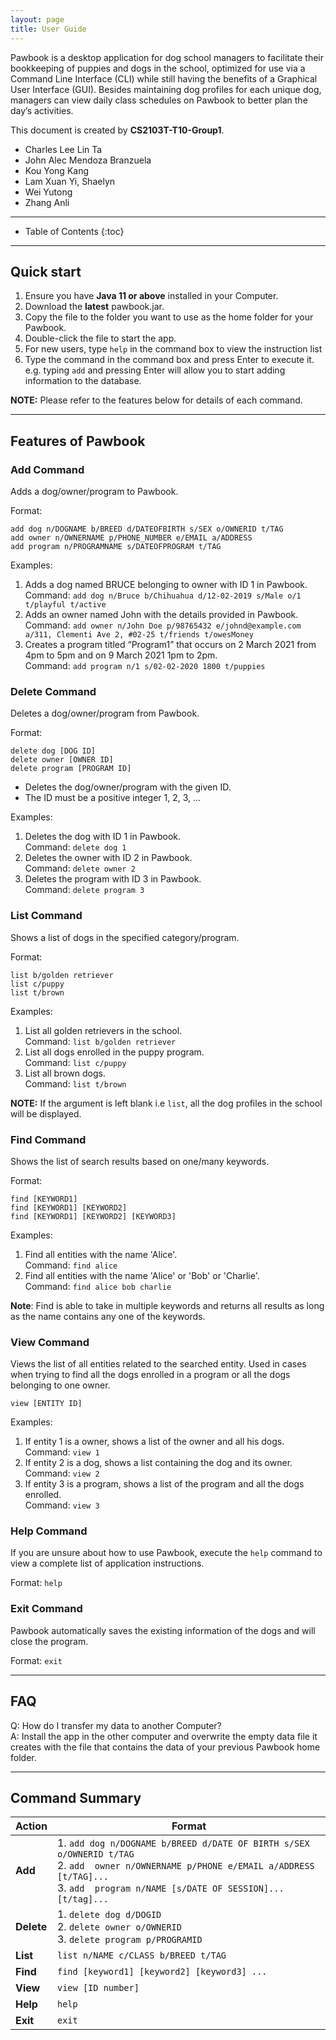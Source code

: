 ```yaml
---
layout: page
title: User Guide
---
```


Pawbook is a desktop application for dog school managers to facilitate their bookkeeping of puppies and dogs in the school, optimized for use via a Command Line Interface (CLI) while still having the benefits of a Graphical User Interface (GUI). Besides maintaining dog profiles for each unique dog, managers can view daily class schedules on Pawbook to better plan the day’s activities.

This document is created by **CS2103T-T10-Group1**.
* Charles Lee Lin Ta
* John Alec Mendoza Branzuela
* Kou Yong Kang
* Lam Xuan Yi, Shaelyn
* Wei Yutong
* Zhang Anli

---

* Table of Contents
{:toc}

---

## **Quick start**
1. Ensure you have **Java 11 or above** installed in your Computer.
2. Download the **latest** pawbook.jar.
3. Copy the file to the folder you want to use as the home folder for your
   Pawbook.
4. Double-click the file to start the app.
5. For new users, type `help` in the command box to view the instruction list
6. Type the command in the command box and press Enter to execute it. e.g.
   typing `add` and pressing Enter will allow you to start adding information to
   the database.

**NOTE:** Please refer to the features below for details of each command.

----

## Features of Pawbook

### Add Command
Adds a dog/owner/program to Pawbook.

Format:

```
add dog n/DOGNAME b/BREED d/DATEOFBIRTH s/SEX o/OWNERID t/TAG
add owner n/OWNERNAME p/PHONE_NUMBER e/EMAIL a/ADDRESS
add program n/PROGRAMNAME s/DATEOFPROGRAM t/TAG
```

Examples:
1. Adds a dog named BRUCE belonging to owner with ID 1 in Pawbook.<br>
   Command: `add dog n/Bruce b/Chihuahua d/12-02-2019 s/Male o/1 t/playful t/active`
2. Adds an owner named John with the details provided in Pawbook.<br>
   Command: `add owner n/John Doe p/98765432 e/johnd@example.com a/311, Clementi Ave 2, #02-25 t/friends t/owesMoney`
3. Creates a program titled “Program1” that occurs on 2 March 2021 from 4pm to 5pm and on 9 March 2021 1pm to 2pm.<br>
   Command: `add program n/1 s/02-02-2020 1800 t/puppies`

### Delete Command

Deletes a dog/owner/program from Pawbook.

Format:

```
delete dog [DOG ID]
delete owner [OWNER ID]
delete program [PROGRAM ID]
```

- Deletes the dog/owner/program with the given ID.
- The ID must be a positive integer 1, 2, 3, ...

Examples:
1. Deletes the dog with ID 1 in Pawbook.<br>
   Command: `delete dog 1`
2. Deletes the owner with ID 2 in Pawbook.<br>
   Command: `delete owner 2`
3. Deletes the program with ID 3 in Pawbook.<br>
   Command: `delete program 3`

### List Command

Shows a list of dogs in the specified category/program.

Format:

```
list b/golden retriever
list c/puppy
list t/brown
```
Examples:
1. List all golden retrievers in the school.<br>
   Command: `list b/golden retriever`
2. List all dogs enrolled in the puppy program.<br>
   Command: `list c/puppy`
3. List all brown dogs.<br>
   Command: `list t/brown`

**NOTE:** If the argument is left blank i.e `list`, all the dog profiles in the school will be displayed.

### Find Command 

Shows the list of search results based on one/many keywords. 

Format: 
```
find [KEYWORD1] 
find [KEYWORD1] [KEYWORD2] 
find [KEYWORD1] [KEYWORD2] [KEYWORD3] 
```
Examples: 
1. Find all entities with the name 'Alice'. <br>
   Command: `find alice`
2. Find all entities with the name 'Alice' or 'Bob' or 'Charlie'.<br>
   Command: `find alice bob charlie`
   
**Note**: Find is able to take in multiple keywords and returns all results as long as the name contains any one of the keywords. 

### View Command 

Views the list of all entities related to the searched entity. Used in cases when trying to find all the dogs enrolled in a program or all the dogs belonging to one owner. 

```
view [ENTITY ID] 
```
Examples: 
1. If entity 1 is a owner, shows a list of the owner and all his dogs. <br>
   Command: `view 1` 
2. If entity 2 is a dog, shows a list containing the dog and its owner. <br>
   Command: `view 2` 
3. If entity 3 is a program, shows a list of the program and all the dogs enrolled. <br>
   Command: `view 3`

### Help Command

If you are unsure about how to use Pawbook, execute the `help` command to view a complete list of application instructions.

Format: `help`

### Exit Command

Pawbook automatically saves the existing information of the dogs and will close the program.

Format: `exit`

-----

## FAQ
Q: How do I transfer my data to another Computer?<br>
A: Install the app in the other computer and overwrite the empty data file it creates with the file that contains the data of your previous Pawbook home folder.

-----

## Command Summary

Action | Format
--------|------------------
**Add** | 1. `add dog n/DOGNAME b/BREED d/DATE OF BIRTH s/SEX o/OWNERID t/TAG`<br>2. `add  owner n/OWNERNAME p/PHONE e/EMAIL a/ADDRESS [t/TAG]...`<br>3. `add  program n/NAME [s/DATE OF SESSION]... [t/tag]...`
**Delete** | 1. `delete dog d/DOGID`<br>2. `delete owner o/OWNERID`<br>3. `delete program p/PROGRAMID`
**List** |`list n/NAME c/CLASS b/BREED t/TAG`
**Find** | `find [keyword1] [keyword2] [keyword3] ...`
**View** | `view [ID number]`
**Help** | `help`
**Exit** | `exit`
